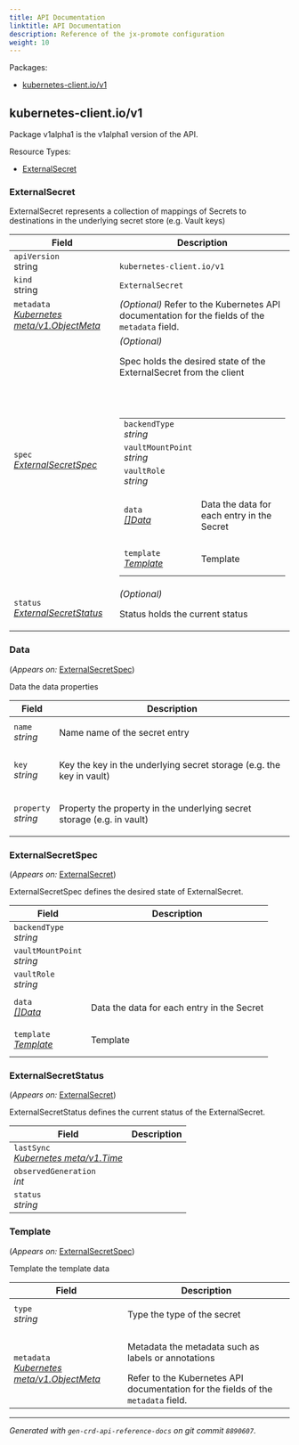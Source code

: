 ```yaml
---
title: API Documentation
linktitle: API Documentation
description: Reference of the jx-promote configuration
weight: 10
---
```

<p>Packages:</p>
<ul>
<li>
<a href="#kubernetes-client.io%2fv1">kubernetes-client.io/v1</a>
</li>
</ul>
<h2 id="kubernetes-client.io/v1">kubernetes-client.io/v1</h2>
<p>
<p>Package v1alpha1 is the v1alpha1 version of the API.</p>
</p>
Resource Types:
<ul><li>
<a href="#kubernetes-client.io/v1.ExternalSecret">ExternalSecret</a>
</li></ul>
<h3 id="kubernetes-client.io/v1.ExternalSecret">ExternalSecret
</h3>
<p>
<p>ExternalSecret represents a collection of mappings of Secrets to destinations in the underlying secret store (e.g. Vault keys)</p>
</p>
<table>
<thead>
<tr>
<th>Field</th>
<th>Description</th>
</tr>
</thead>
<tbody>
<tr>
<td>
<code>apiVersion</code></br>
string</td>
<td>
<code>
kubernetes-client.io/v1
</code>
</td>
</tr>
<tr>
<td>
<code>kind</code></br>
string
</td>
<td><code>ExternalSecret</code></td>
</tr>
<tr>
<td>
<code>metadata</code></br>
<em>
<a href="https://kubernetes.io/docs/reference/generated/kubernetes-api/v1.13/#objectmeta-v1-meta">
Kubernetes meta/v1.ObjectMeta
</a>
</em>
</td>
<td>
<em>(Optional)</em>
Refer to the Kubernetes API documentation for the fields of the
<code>metadata</code> field.
</td>
</tr>
<tr>
<td>
<code>spec</code></br>
<em>
<a href="#kubernetes-client.io/v1.ExternalSecretSpec">
ExternalSecretSpec
</a>
</em>
</td>
<td>
<em>(Optional)</em>
<p>Spec holds the desired state of the ExternalSecret from the client</p>
<br/>
<br/>
<table>
<tr>
<td>
<code>backendType</code></br>
<em>
string
</em>
</td>
<td>
</td>
</tr>
<tr>
<td>
<code>vaultMountPoint</code></br>
<em>
string
</em>
</td>
<td>
</td>
</tr>
<tr>
<td>
<code>vaultRole</code></br>
<em>
string
</em>
</td>
<td>
</td>
</tr>
<tr>
<td>
<code>data</code></br>
<em>
<a href="#kubernetes-client.io/v1.Data">
[]Data
</a>
</em>
</td>
<td>
<p>Data the data for each entry in the Secret</p>
</td>
</tr>
<tr>
<td>
<code>template</code></br>
<em>
<a href="#kubernetes-client.io/v1.Template">
Template
</a>
</em>
</td>
<td>
<p>Template</p>
</td>
</tr>
</table>
</td>
</tr>
<tr>
<td>
<code>status</code></br>
<em>
<a href="#kubernetes-client.io/v1.ExternalSecretStatus">
ExternalSecretStatus
</a>
</em>
</td>
<td>
<em>(Optional)</em>
<p>Status holds the current status</p>
</td>
</tr>
</tbody>
</table>
<h3 id="kubernetes-client.io/v1.Data">Data
</h3>
<p>
(<em>Appears on:</em>
<a href="#kubernetes-client.io/v1.ExternalSecretSpec">ExternalSecretSpec</a>)
</p>
<p>
<p>Data the data properties</p>
</p>
<table>
<thead>
<tr>
<th>Field</th>
<th>Description</th>
</tr>
</thead>
<tbody>
<tr>
<td>
<code>name</code></br>
<em>
string
</em>
</td>
<td>
<p>Name name of the secret entry</p>
</td>
</tr>
<tr>
<td>
<code>key</code></br>
<em>
string
</em>
</td>
<td>
<p>Key the key in the underlying secret storage (e.g. the key in vault)</p>
</td>
</tr>
<tr>
<td>
<code>property</code></br>
<em>
string
</em>
</td>
<td>
<p>Property the property in the underlying secret storage (e.g.  in vault)</p>
</td>
</tr>
</tbody>
</table>
<h3 id="kubernetes-client.io/v1.ExternalSecretSpec">ExternalSecretSpec
</h3>
<p>
(<em>Appears on:</em>
<a href="#kubernetes-client.io/v1.ExternalSecret">ExternalSecret</a>)
</p>
<p>
<p>ExternalSecretSpec defines the desired state of ExternalSecret.</p>
</p>
<table>
<thead>
<tr>
<th>Field</th>
<th>Description</th>
</tr>
</thead>
<tbody>
<tr>
<td>
<code>backendType</code></br>
<em>
string
</em>
</td>
<td>
</td>
</tr>
<tr>
<td>
<code>vaultMountPoint</code></br>
<em>
string
</em>
</td>
<td>
</td>
</tr>
<tr>
<td>
<code>vaultRole</code></br>
<em>
string
</em>
</td>
<td>
</td>
</tr>
<tr>
<td>
<code>data</code></br>
<em>
<a href="#kubernetes-client.io/v1.Data">
[]Data
</a>
</em>
</td>
<td>
<p>Data the data for each entry in the Secret</p>
</td>
</tr>
<tr>
<td>
<code>template</code></br>
<em>
<a href="#kubernetes-client.io/v1.Template">
Template
</a>
</em>
</td>
<td>
<p>Template</p>
</td>
</tr>
</tbody>
</table>
<h3 id="kubernetes-client.io/v1.ExternalSecretStatus">ExternalSecretStatus
</h3>
<p>
(<em>Appears on:</em>
<a href="#kubernetes-client.io/v1.ExternalSecret">ExternalSecret</a>)
</p>
<p>
<p>ExternalSecretStatus defines the current status of the ExternalSecret.</p>
</p>
<table>
<thead>
<tr>
<th>Field</th>
<th>Description</th>
</tr>
</thead>
<tbody>
<tr>
<td>
<code>lastSync</code></br>
<em>
<a href="https://kubernetes.io/docs/reference/generated/kubernetes-api/v1.13/#time-v1-meta">
Kubernetes meta/v1.Time
</a>
</em>
</td>
<td>
</td>
</tr>
<tr>
<td>
<code>observedGeneration</code></br>
<em>
int
</em>
</td>
<td>
</td>
</tr>
<tr>
<td>
<code>status</code></br>
<em>
string
</em>
</td>
<td>
</td>
</tr>
</tbody>
</table>
<h3 id="kubernetes-client.io/v1.Template">Template
</h3>
<p>
(<em>Appears on:</em>
<a href="#kubernetes-client.io/v1.ExternalSecretSpec">ExternalSecretSpec</a>)
</p>
<p>
<p>Template the template data</p>
</p>
<table>
<thead>
<tr>
<th>Field</th>
<th>Description</th>
</tr>
</thead>
<tbody>
<tr>
<td>
<code>type</code></br>
<em>
string
</em>
</td>
<td>
<p>Type the type of the secret</p>
</td>
</tr>
<tr>
<td>
<code>metadata</code></br>
<em>
<a href="https://kubernetes.io/docs/reference/generated/kubernetes-api/v1.13/#objectmeta-v1-meta">
Kubernetes meta/v1.ObjectMeta
</a>
</em>
</td>
<td>
<p>Metadata the metadata such as labels or annotations</p>
Refer to the Kubernetes API documentation for the fields of the
<code>metadata</code> field.
</td>
</tr>
</tbody>
</table>
<hr/>
<p><em>
Generated with <code>gen-crd-api-reference-docs</code>
on git commit <code>8890607</code>.
</em></p>
